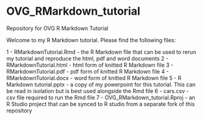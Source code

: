 # OVG_RMarkdown_tutorial
Repository for OVG R Markdown Tutorial

Welcome to my R Markdown tutorial. Please find the following files:

1 - RMarkdownTutorial.Rmd - the R Markdown file that can be used to rerun my tutorial and reproduce the html, pdf and word documents
2 - RMarkdownTutorial.html - html form of knitted R Markdown file
3 - RMarkdownTutorial.pdf - pdf form of knitted R Markdown file
4 - RMarkdownTutorial.docx - word form of knitted R Markdown file
5 - R Markdown tutorial.pptx - a copy of my powerpoint for this tutorial. This can be read in isolation but is best used alongside the Rmd file
6 - cars.csv - csv file required to run the Rmd file
7 - OVG_RMarkdown_tutorial.Rproj - an R Studio project that can be synced to R studio from a separate fork of this repository
